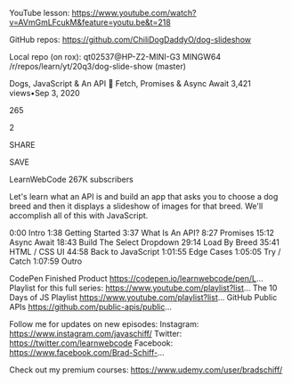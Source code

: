 YouTube lesson:
https://www.youtube.com/watch?v=AVmGmLFcukM&feature=youtu.be&t=218

GitHub repos:
https://github.com/ChiliDogDaddyO/dog-slideshow

Local repo (on rox):
qt02537@HP-Z2-MINI-G3 MINGW64 /r/repos/learn/yt/20q3/dog-slide-show (master)


Dogs, JavaScript & An API 🐶 Fetch, Promises & Async Await
3,421 views•Sep 3, 2020

265

2

SHARE

SAVE


LearnWebCode
267K subscribers

Let's learn what an API is and build an app that asks you to choose a dog breed and then it displays a slideshow of images for that breed. We'll accomplish all of this with JavaScript.

0:00 Intro
1:38 Getting Started
3:37 What Is An API?
8:27 Promises
15:12 Async Await
18:43 Build The Select Dropdown
29:14 Load By Breed
35:41 HTML / CSS UI
44:58 Back to JavaScript
1:01:55 Edge Cases
1:05:05 Try / Catch
1:07:59 Outro

CodePen Finished Product https://codepen.io/learnwebcode/pen/L...
Playlist for this full series: https://www.youtube.com/playlist?list...
The 10 Days of JS Playlist https://www.youtube.com/playlist?list...
GitHub Public APIs https://github.com/public-apis/public...

Follow me for updates on new episodes:
Instagram: https://www.instagram.com/javaschiff/
Twitter: https://twitter.com/learnwebcode
Facebook: https://www.facebook.com/Brad-Schiff-...

Check out my premium courses:
https://www.udemy.com/user/bradschiff/